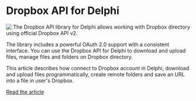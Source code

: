 # Dropbox API for Delphi

<img align="left" src="https://www.clevercomponents.com/images/dropbox-large.jpg" />

The Dropbox API library for Delphi allows working with Dropbox directory using official Dropbox API v2.

The library includes a powerful OAuth 2.0 support with a consistent interface. You can use the Dropbox API for Delphi to download and upload files, manage files and folders on Dropbox directory.

This article describes how connect to Dropbox account in Delphi, download and upload files programmatically, create remote folders and save an URL into a file in user's Dropbox.

[Read the article](https://www.clevercomponents.com/articles/article041/)
